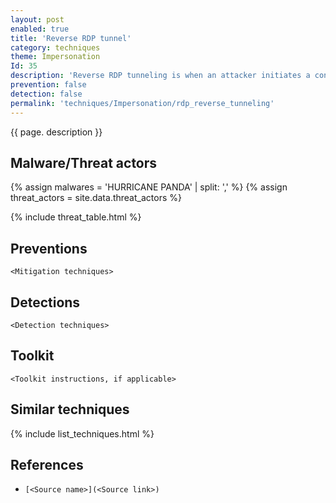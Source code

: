 ```yaml
---
layout: post
enabled: true
title: 'Reverse RDP tunnel'
category: techniques
theme: Impersonation
Id: 35
description: 'Reverse RDP tunneling is when an attacker initiates a connection outbound to a server. The attacker can use this server to perform actions on this host.'
prevention: false
detection: false
permalink: 'techniques/Impersonation/rdp_reverse_tunneling'
---
```

{{ page. description }}

## Malware/Threat actors

<!-- Threat actors table -->
{% assign malwares = 'HURRICANE PANDA' | split: ',' %}
{% assign threat_actors = site.data.threat_actors %}

{% include threat_table.html %}

## Preventions

`<Mitigation techniques>`

## Detections

`<Detection techniques>`

## Toolkit

`<Toolkit instructions, if applicable>`

## Similar techniques

{% include list_techniques.html %}


## References

* `[<Source name>](<Source link>)`
